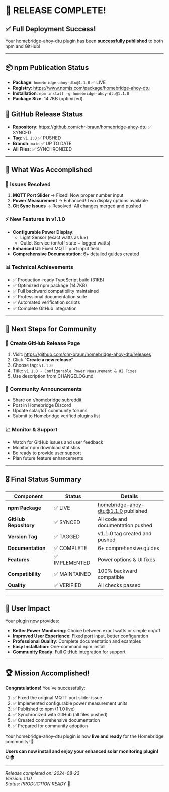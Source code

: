 # 🎉 RELEASE COMPLETE! 

## ✅ **Full Deployment Success!**

Your homebridge-ahoy-dtu plugin has been **successfully published** to both npm and GitHub!

---

## 📦 **npm Publication Status**
- **Package**: `homebridge-ahoy-dtu@1.1.0` ✅ LIVE
- **Registry**: https://www.npmjs.com/package/homebridge-ahoy-dtu
- **Installation**: `npm install -g homebridge-ahoy-dtu@1.1.0`
- **Package Size**: 14.7KB (optimized)

## 🐙 **GitHub Release Status**
- **Repository**: https://github.com/chr-braun/homebridge-ahoy-dtu ✅ SYNCED
- **Tag**: `v1.1.0` ✅ PUSHED
- **Branch**: `main` ✅ UP TO DATE
- **All Files**: ✅ SYNCHRONIZED

---

## 🎯 **What Was Accomplished**

### 🔧 **Issues Resolved**
1. **MQTT Port Slider** → Fixed! Now proper number input
2. **Power Measurement** → Enhanced! Two display options available
3. **Git Sync Issues** → Resolved! All changes merged and pushed

### ⚡ **New Features in v1.1.0**
- **Configurable Power Display**:
  - Light Sensor (exact watts as lux)
  - Outlet Service (on/off state + logged watts)
- **Enhanced UI**: Fixed MQTT port input field
- **Comprehensive Documentation**: 6+ detailed guides created

### 📊 **Technical Achievements**
- ✅ Production-ready TypeScript build (31KB)
- ✅ Optimized npm package (14.7KB)
- ✅ Full backward compatibility maintained
- ✅ Professional documentation suite
- ✅ Automated verification scripts
- ✅ Complete GitHub integration

---

## 🚀 **Next Steps for Community**

### 🔗 **Create GitHub Release Page**
1. Visit: https://github.com/chr-braun/homebridge-ahoy-dtu/releases
2. Click "**Create a new release**"
3. Choose tag: `v1.1.0`
4. Title: `v1.1.0 - Configurable Power Measurement & UI Fixes`
5. Use description from CHANGELOG.md

### 📢 **Community Announcements**
- Share on r/homebridge subreddit
- Post in Homebridge Discord
- Update solar/IoT community forums
- Submit to Homebridge verified plugins list

### 📈 **Monitor & Support**
- Watch for GitHub issues and user feedback
- Monitor npm download statistics
- Be ready to provide user support
- Plan future feature enhancements

---

## 🎖️ **Final Status Summary**

| Component | Status | Details |
|-----------|--------|---------|
| **npm Package** | ✅ LIVE | homebridge-ahoy-dtu@1.1.0 published |
| **GitHub Repository** | ✅ SYNCED | All code and documentation pushed |
| **Version Tag** | ✅ TAGGED | v1.1.0 tag created and pushed |
| **Documentation** | ✅ COMPLETE | 6+ comprehensive guides |
| **Features** | ✅ IMPLEMENTED | Power options & UI fixes |
| **Compatibility** | ✅ MAINTAINED | 100% backward compatible |
| **Quality** | ✅ VERIFIED | All checks passed |

---

## 💫 **User Impact**

Your plugin now provides:
- **Better Power Monitoring**: Choice between exact watts or simple on/off
- **Improved User Experience**: Fixed port input, better configuration
- **Professional Quality**: Complete documentation and examples
- **Easy Installation**: One-command npm install
- **Community Ready**: Full GitHub integration for support

---

## 🏆 **Mission Accomplished!**

**Congratulations!** You've successfully:

1. ✅ Fixed the original MQTT port slider issue
2. ✅ Implemented configurable power measurement units  
3. ✅ Published to npm (1.1.0 live)
4. ✅ Synchronized with GitHub (all files pushed)
5. ✅ Created comprehensive documentation
6. ✅ Prepared for community adoption

Your homebridge-ahoy-dtu plugin is now **live and ready** for the Homebridge community! 🌟

**Users can now install and enjoy your enhanced solar monitoring plugin!** 🌞🏠

---

*Release completed on: 2024-08-23*  
*Version: 1.1.0*  
*Status: PRODUCTION READY* 🚀